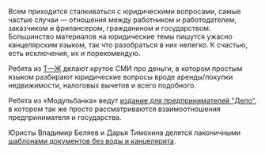 Всем приходится сталкиваться с юридическими вопросами, самые частые случаи — отношения между работником и работодателем, заказчиком и фрилансером, гражданином и государством. Большинство материалов на юридические темы пишутся ужасно канцелярским языком, так что разобраться в них нелегко. К счастью, есть исключения, их и порекомендую.

Ребята из [Т—Ж](https://journal.tinkoff.ru) делают крутое СМИ про деньги, в котором простым языком разбирают юридические вопросы вроде аренды/покупки недвижимости, налоговых вычетов и всего подобного.

Ребята из «Модульбанка» ведут [издание для предпринимателей "Дело"](https://delo.modulbank.ru), в котором так же просто рассматриваются взаимоотношения предпринимателя и государства.

Юристы Владимир Беляев и Дарья Тимохина делятся лаконичными [шаблонами документов без воды и канцелярита](http://outlaw.center/documents.html).
